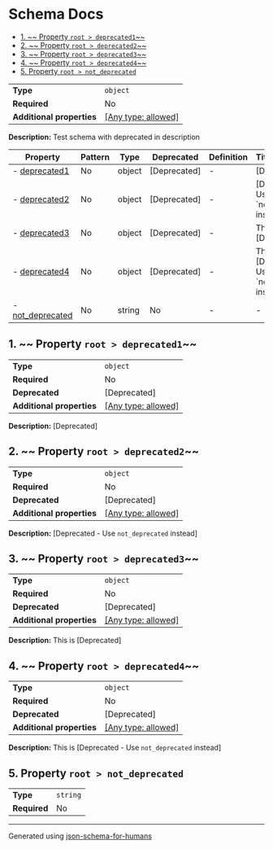 # Schema Docs

- [1. ~~ Property `root > deprecated1`~~](#deprecated1)
- [2. ~~ Property `root > deprecated2`~~](#deprecated2)
- [3. ~~ Property `root > deprecated3`~~](#deprecated3)
- [4. ~~ Property `root > deprecated4`~~](#deprecated4)
- [5. Property `root > not_deprecated`](#not_deprecated)

|                           |                                                                           |
| ------------------------- | ------------------------------------------------------------------------- |
| **Type**                  | `object`                                                                  |
| **Required**              | No                                                                        |
| **Additional properties** | [[Any type: allowed]](# "Additional Properties of any type are allowed.") |

**Description:** Test schema with deprecated in description

| Property                             | Pattern | Type   | Deprecated   | Definition | Title/Description                                     |
| ------------------------------------ | ------- | ------ | ------------ | ---------- | ----------------------------------------------------- |
| - [deprecated1](#deprecated1 )       | No      | object | [Deprecated] | -          | [Deprecated]                                          |
| - [deprecated2](#deprecated2 )       | No      | object | [Deprecated] | -          | [Deprecated - Use \`not_deprecated\` instead]         |
| - [deprecated3](#deprecated3 )       | No      | object | [Deprecated] | -          | This is [Deprecated]                                  |
| - [deprecated4](#deprecated4 )       | No      | object | [Deprecated] | -          | This is [Deprecated - Use \`not_deprecated\` instead] |
| - [not_deprecated](#not_deprecated ) | No      | string | No           | -          | -                                                     |

## <a name="deprecated1"></a>1. ~~ Property `root > deprecated1`~~

|                           |                                                                           |
| ------------------------- | ------------------------------------------------------------------------- |
| **Type**                  | `object`                                                                  |
| **Required**              | No                                                                        |
| **Deprecated**            | [Deprecated]                                                              |
| **Additional properties** | [[Any type: allowed]](# "Additional Properties of any type are allowed.") |

**Description:** [Deprecated]

## <a name="deprecated2"></a>2. ~~ Property `root > deprecated2`~~

|                           |                                                                           |
| ------------------------- | ------------------------------------------------------------------------- |
| **Type**                  | `object`                                                                  |
| **Required**              | No                                                                        |
| **Deprecated**            | [Deprecated]                                                              |
| **Additional properties** | [[Any type: allowed]](# "Additional Properties of any type are allowed.") |

**Description:** [Deprecated - Use `not_deprecated` instead]

## <a name="deprecated3"></a>3. ~~ Property `root > deprecated3`~~

|                           |                                                                           |
| ------------------------- | ------------------------------------------------------------------------- |
| **Type**                  | `object`                                                                  |
| **Required**              | No                                                                        |
| **Deprecated**            | [Deprecated]                                                              |
| **Additional properties** | [[Any type: allowed]](# "Additional Properties of any type are allowed.") |

**Description:** This is [Deprecated]

## <a name="deprecated4"></a>4. ~~ Property `root > deprecated4`~~

|                           |                                                                           |
| ------------------------- | ------------------------------------------------------------------------- |
| **Type**                  | `object`                                                                  |
| **Required**              | No                                                                        |
| **Deprecated**            | [Deprecated]                                                              |
| **Additional properties** | [[Any type: allowed]](# "Additional Properties of any type are allowed.") |

**Description:** This is [Deprecated - Use `not_deprecated` instead]

## <a name="not_deprecated"></a>5. Property `root > not_deprecated`

|              |          |
| ------------ | -------- |
| **Type**     | `string` |
| **Required** | No       |

----------------------------------------------------------------------------------------------------------------------------
Generated using [json-schema-for-humans](https://github.com/coveooss/json-schema-for-humans)
